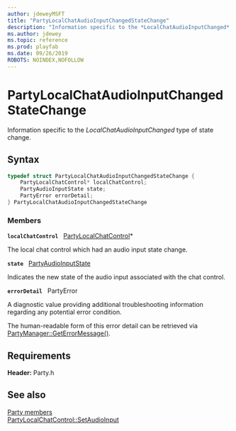 ```yaml
---
author: jdeweyMSFT
title: "PartyLocalChatAudioInputChangedStateChange"
description: "Information specific to the *LocalChatAudioInputChanged* type of state change."
ms.author: jdewey
ms.topic: reference
ms.prod: playfab
ms.date: 09/26/2019
ROBOTS: NOINDEX,NOFOLLOW
---
```


# PartyLocalChatAudioInputChangedStateChange  

Information specific to the *LocalChatAudioInputChanged* type of state change.  

## Syntax  
  
```cpp
typedef struct PartyLocalChatAudioInputChangedStateChange {  
    PartyLocalChatControl* localChatControl;  
    PartyAudioInputState state;  
    PartyError errorDetail;  
} PartyLocalChatAudioInputChangedStateChange  
```
  
### Members  
  
**`localChatControl`** &nbsp; [PartyLocalChatControl](../classes/PartyLocalChatControl/partylocalchatcontrol.md)*  
  
The local chat control which had an audio input state change.
  
**`state`** &nbsp; [PartyAudioInputState](../enums/partyaudioinputstate.md)  
  
Indicates the new state of the audio input associated with the chat control.
  
**`errorDetail`** &nbsp; PartyError  
  
A diagnostic value providing additional troubleshooting information regarding any potential error condition.
  
The human-readable form of this error detail can be retrieved via [PartyManager::GetErrorMessage()](../classes/PartyManager/methods/partymanager_geterrormessage.md).
  
  
## Requirements  
  
**Header:** Party.h
  
## See also  
[Party members](../party_members.md)  
[PartyLocalChatControl::SetAudioInput](../classes/PartyLocalChatControl/methods/partylocalchatcontrol_setaudioinput.md)
  
  
